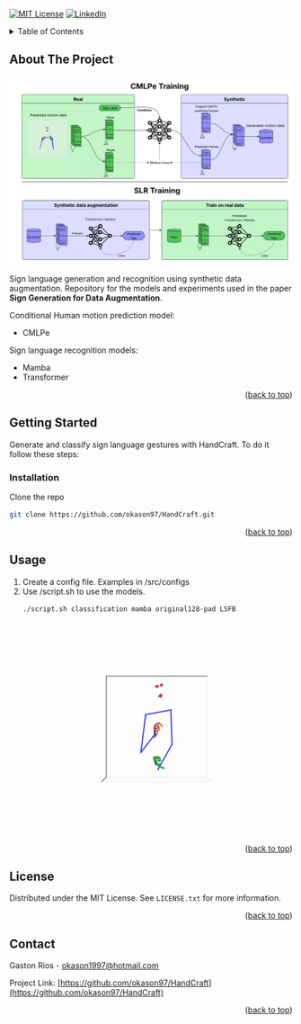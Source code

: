 <!-- Improved compatibility of back to top link: See: https://github.com/othneildrew/Best-README-Template/pull/73 -->
<a id="readme-top"></a>
<!--
*** Thanks for checking out the Best-README-Template. If you have a suggestion
*** that would make this better, please fork the repo and create a pull request
*** or simply open an issue with the tag "enhancement".
*** Don't forget to give the project a star!
*** Thanks again! Now go create something AMAZING! :D
-->



<!-- PROJECT SHIELDS -->
<!--
*** I'm using markdown "reference style" links for readability.
*** Reference links are enclosed in brackets [ ] instead of parentheses ( ).
*** See the bottom of this document for the declaration of the reference variables
*** for contributors-url, forks-url, etc. This is an optional, concise syntax you may use.
*** https://www.markdownguide.org/basic-syntax/#reference-style-links
-->
[![MIT License][license-shield]][license-url]
[![LinkedIn][linkedin-shield]][linkedin-url]


<!-- TABLE OF CONTENTS -->
<details>
  <summary>Table of Contents</summary>
  <ol>
    <li>
      <a href="#about-the-project">About The Project</a>
    </li>
    <li>
      <a href="#getting-started">Getting Started</a>
      <ul>
        <li><a href="#installation">Installation</a></li>
      </ul>
    </li>
    <li><a href="#usage">Usage</a></li>
    <li><a href="#license">License</a></li>
    <li><a href="#contact">Contact</a></li>
  </ol>
</details>



<!-- ABOUT THE PROJECT -->
## About The Project

![Product Name Screen Shot][product-screenshot]

Sign language generation and recognition using synthetic data augmentation. Repository for the models and experiments used in the paper **Sign Generation for Data Augmentation**.

Conditional Human motion prediction model:
* CMLPe

Sign language recognition models:
* Mamba
* Transformer

<p align="right">(<a href="#readme-top">back to top</a>)</p>



<!-- GETTING STARTED -->
## Getting Started

Generate and classify sign language gestures with HandCraft. To do it follow these steps:

### Installation

Clone the repo
   ```sh
   git clone https://github.com/okason97/HandCraft.git
   ```

<p align="right">(<a href="#readme-top">back to top</a>)</p>



<!-- USAGE EXAMPLES -->
## Usage

1. Create a config file. Examples in /src/configs
2. Use /script.sh to use the models. 
   ```sh
   ./script.sh classification mamba original128-pad LSFB
   ```

![Example][example]

<p align="right">(<a href="#readme-top">back to top</a>)</p>



<!-- LICENSE -->
## License

Distributed under the MIT License. See `LICENSE.txt` for more information.

<p align="right">(<a href="#readme-top">back to top</a>)</p>



<!-- CONTACT -->
## Contact

Gaston Rios - okason1997@hotmail.com

Project Link: [https://github.com/okason97/HandCraft](https://github.com/okason97/HandCraft)

<p align="right">(<a href="#readme-top">back to top</a>)</p>



<!-- MARKDOWN LINKS & IMAGES -->
<!-- https://www.markdownguide.org/basic-syntax/#reference-style-links -->
[contributors-shield]: https://img.shields.io/github/contributors/okason97/HandCraft.svg?style=for-the-badge
[contributors-url]: https://github.com/okason97/HandCraft/graphs/contributors
[forks-shield]: https://img.shields.io/github/forks/okason97/HandCraft.svg?style=for-the-badge
[forks-url]: https://github.com/okason97/HandCraft/network/members
[stars-shield]: https://img.shields.io/github/stars/okason97/HandCraft.svg?style=for-the-badge
[stars-url]: https://github.com/okason97/HandCraft/stargazers
[issues-shield]: https://img.shields.io/github/issues/okason97/HandCraft.svg?style=for-the-badge
[issues-url]: https://github.com/okason97/HandCraft/issues
[license-shield]: https://img.shields.io/github/license/okason97/HandCraft.svg?style=for-the-badge
[license-url]: https://github.com/okason97/HandCraft/blob/master/LICENSE.txt
[linkedin-shield]: https://img.shields.io/badge/-LinkedIn-black.svg?style=for-the-badge&logo=linkedin&colorB=555
[linkedin-url]: https://www.linkedin.com/in/gaston-gustavo-rios/
[product-screenshot]: images/graphical_abstract.png
[example]: images/value_keypoints_0.gif
[Next.js]: https://img.shields.io/badge/next.js-000000?style=for-the-badge&logo=nextdotjs&logoColor=white
[Next-url]: https://nextjs.org/
[React.js]: https://img.shields.io/badge/React-20232A?style=for-the-badge&logo=react&logoColor=61DAFB
[React-url]: https://reactjs.org/
[Vue.js]: https://img.shields.io/badge/Vue.js-35495E?style=for-the-badge&logo=vuedotjs&logoColor=4FC08D
[Vue-url]: https://vuejs.org/
[Angular.io]: https://img.shields.io/badge/Angular-DD0031?style=for-the-badge&logo=angular&logoColor=white
[Angular-url]: https://angular.io/
[Svelte.dev]: https://img.shields.io/badge/Svelte-4A4A55?style=for-the-badge&logo=svelte&logoColor=FF3E00
[Svelte-url]: https://svelte.dev/
[Laravel.com]: https://img.shields.io/badge/Laravel-FF2D20?style=for-the-badge&logo=laravel&logoColor=white
[Laravel-url]: https://laravel.com
[Bootstrap.com]: https://img.shields.io/badge/Bootstrap-563D7C?style=for-the-badge&logo=bootstrap&logoColor=white
[Bootstrap-url]: https://getbootstrap.com
[JQuery.com]: https://img.shields.io/badge/jQuery-0769AD?style=for-the-badge&logo=jquery&logoColor=white
[JQuery-url]: https://jquery.com 